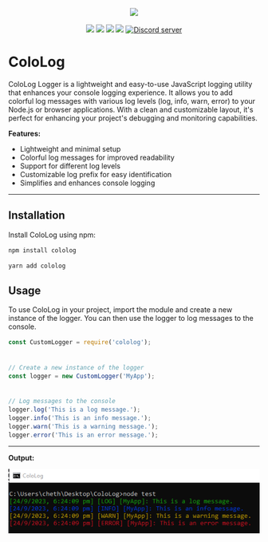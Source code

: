 <p align="center"><a href="https://nodei.co/npm/cololog/"><img src="https://nodei.co/npm/cololog.png"></a></p>
<p align="center"><img src="https://img.shields.io/npm/v/cololog"> <img src="https://img.shields.io/npm/dm/cololog?label=downloads"> <img src="https://img.shields.io/npm/l/cololog"> <img src="https://img.shields.io/github/repo-size/chethanyadav456/cololog">  <a href="https://discord.gg/R33e7Pm5YV"><img src="https://discordapp.com/api/guilds/810116763639087124/widget.png" alt="Discord server"/></a></p>

# ColoLog

ColoLog Logger is a lightweight and easy-to-use JavaScript logging utility that enhances your console logging experience. It allows you to add colorful log messages with various log levels (log, info, warn, error) to your Node.js or browser applications. With a clean and customizable layout, it's perfect for enhancing your project's debugging and monitoring capabilities.

**Features:**
- Lightweight and minimal setup
- Colorful log messages for improved readability
- Support for different log levels
- Customizable log prefix for easy identification
- Simplifies and enhances console logging

---

## Installation

Install ColoLog using npm:

```bash
npm install cololog
```

```bash
yarn add cololog
```

## Usage

To use ColoLog in your project, import the module and create a new instance of the logger. You can then use the logger to log messages to the console.

```javascript
const CustomLogger = require('cololog');


// Create a new instance of the logger
const logger = new CustomLogger('MyApp');


// Log messages to the console
logger.log('This is a log message.');
logger.info('This is an info message.');
logger.warn('This is a warning message.');
logger.error('This is an error message.');
```

---
**Output:**
<p align="center"><img src="cololog.png"></p>
